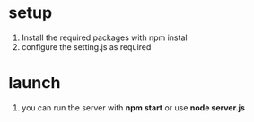 # setup
1. Install the required packages with npm instal
2. configure the setting.js as required

# launch
1. you can run the server with **npm start** or use **node server.js**